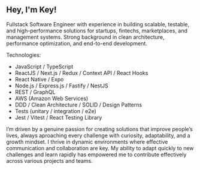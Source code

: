 ## Hey, I'm Key!

Fullstack Software Engineer with experience in building scalable, testable, and high-performance solutions for startups, fintechs, marketplaces, and management systems. Strong background in clean architecture, performance optimization, and end-to-end development.

Technologies:
- JavaScript / TypeScript
- ReactJS / Next.js / Redux / Context API / React Hooks
- React Native / Expo
- Node.js / Express.js / Fastify / NestJS
- REST / GraphQL
- AWS (Amazon Web Services)
- DDD / Clean Architecture / SOLID / Design Patterns
- Tests (unitary / integration / e2e)
- Jest / Vitest / React Testing Library

I’m driven by a genuine passion for creating solutions that improve people’s lives, always aproaching every challenge with curiosity, adaptability, and a growth mindset. I thrive in dynamic environments where effective communication and collaboration are key. My ability to adapt quickly to new challenges and learn rapidly has empowered me to contribute effectively across various projects and teams.
